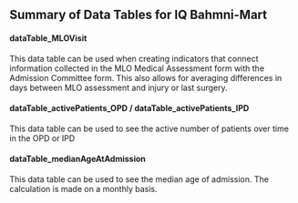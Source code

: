 ## Summary of Data Tables for IQ Bahmni-Mart
#### dataTable_MLOVisit
This data table can be used when creating indicators that connect information collected in the MLO Medical Assessment form with the Admission Committee form. This also allows for averaging differences in days between MLO assessment and injury or last surgery.

#### dataTable_activePatients_OPD / dataTable_activePatients_IPD
This data table can be used to see the active number of patients over time in the OPD or IPD

#### dataTable_medianAgeAtAdmission
This data table can be used to see the median age of admission. The calculation is made on a monthly basis.
